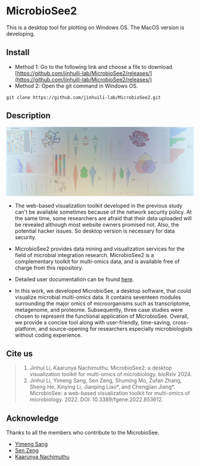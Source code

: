 # MicrobioSee2
This is a desktop tool for plotting on Windows OS. The MacOS version is developing. 
## Install
- Method 1: Go to the following link and choose a file to download.
  [https://github.com/jinhuili-lab/MicrobioSee2/releases/](https://github.com/jinhuili-lab/MicrobioSee2/releases/)
- Method 2: Open the git command in Windows OS.
```
git clone https://github.com/jinhuili-lab/MicrobioSee2.git
```
## Description
![MicrobioSee](https://github.com/jinhuili-lab/jinhuili-lab/blob/main/pic01.jpg)
- The web-based visualization toolkit developed in the previous study can't be available sometimes because of the network security policy. At the same time, some researchers are afraid that their data uploaded will be revealed although most website owners promised not. Also, the potential hacker issues. So desktop version is necessary for data security.
- MicrobioSee2 provides data mining and visualization services for the field of microbial integration research. MicrobioSee2 is a complementary toolkit for multi-omics data, and is available free of charge from this repository.

- Detailed user documentation can be found [here](https://microbiosee.github.io).

- In this work, we developed MicrobioSee, a desktop software, that could visualize microbial multi-omics data. It contains seventeen modules surrounding the major omics of microorganisms such as transcriptome, metagenome, and proteome. Subsequently, three case studies were chosen to represent the functional application of MicrobioSee. Overall, we provide a concise tool along with user-friendly, time-saving, cross-platform, and source-opening for researchers especially microbiologists without coding experience.

## Cite us
> 1. Jinhui Li, Kaarunya Nachimuthu. MicrobioSee2:  a desktop visualization toolkit for multi-omics of microbiology. bioRxiv 2024.
> 2. Jinhui Li, Yimeng Sang, Sen Zeng, Shuming Mo, Zufan Zhang, Sheng He, Xinying Li, Jianping Liao*, and Chengjian Jiang*. MicrobioSee: a web-based visualization toolkit for multi-omics of microbiology. 2022. DOI: 10.3389/fgene.2022.853612.


## Acknowledge
Thanks to all the members who contribute to the MicrobioSee.
- [Yimeng Sang](https://github.com/wanqiangdehuoguo)
- [Sen Zeng]()
- [Kaarunya Nachimuthu](https://github.com/kaarunyanachimuthu)
